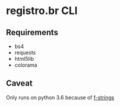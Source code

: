 # registro.br CLI

## Requirements

- bs4
- requests
- html5lib
- colorama

## Caveat

Only runs on python 3.6 because of [f-strings](https://docs.python.org/3/reference/lexical_analysis.html#f-strings)

